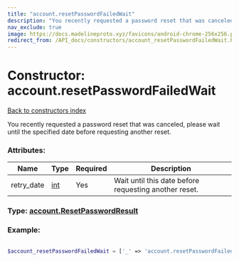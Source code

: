 ```yaml
---
title: "account.resetPasswordFailedWait"
description: "You recently requested a password reset that was canceled, please wait until the specified date before requesting another reset."
nav_exclude: true
image: https://docs.madelineproto.xyz/favicons/android-chrome-256x256.png
redirect_from: /API_docs/constructors/account_resetPasswordFailedWait.html
---
```

# Constructor: account.resetPasswordFailedWait  
[Back to constructors index](/API_docs/constructors/index.html)



You recently requested a password reset that was canceled, please wait until the specified date before requesting another reset.

### Attributes:

| Name     |    Type       | Required | Description |
|----------|---------------|----------|-------------|
|retry\_date|[int](/API_docs/types/int.html) | Yes|Wait until this date before requesting another reset.|



### Type: [account.ResetPasswordResult](/API_docs/types/account.ResetPasswordResult.html)


### Example:

```php

$account_resetPasswordFailedWait = ['_' => 'account.resetPasswordFailedWait', 'retry_date' => int];
```  
